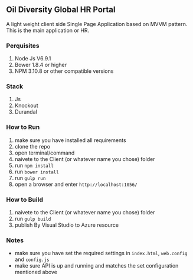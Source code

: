 ## Oil Diversity Global HR Portal ##
A light weight client side Single Page Application based on MVVM pattern.<br/>
This is the main application or HR.

### Perquisites ###
1. Node Js V6.9.1
2. Bower 1.8.4 or higher
3. NPM 3.10.8 or other compatible versions

### Stack ###
1. Js
2. Knockout
3. Durandal

### How to Run ###
1. make sure you have installed all requirements
2. clone the repo
3. open terminal/command 
4. naivete to the Client (or whatever name you chose) folder
5. run `npm install`
6. run `bower install`
7. run `gulp run`
8. open a browser and enter `http://localhost:1056/`

### How to Build ###
1. naivete to the Client (or whatever name you chose) folder
2. run `gulp build`
3. publish By Visual Studio to Azure resource

### Notes ###
* make sure you have set the required settings in `index.html`, `web.config` and `config.js`
* make sure API is up and running and matches the set configuration mentioned above
